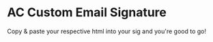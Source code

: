 # AC Custom Email Signature

Copy & paste your respective html into your sig and you're good to go!
